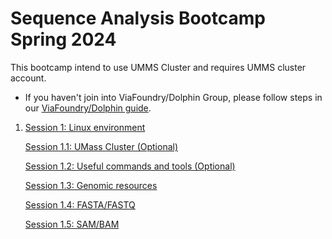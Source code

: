 # Sequence Analysis Bootcamp Spring 2024

This bootcamp intend to use UMMS Cluster and requires UMMS cluster account.

- If you haven't join into ViaFoundry/Dolphin Group, please follow steps in our [ViaFoundry/Dolphin guide](preliminary_steps.md).

1. [Session 1: Linux environment](session1/session1.md)</br>

   [Session 1.1: UMass Cluster (Optional)](session1/session1.2.md)</br>

   [Session 1.2: Useful commands and tools (Optional)](session1/usefull.md)</br>

   [Session 1.3: Genomic resources](session1/genomic_resources.md)</br>

   [Session 1.4: FASTA/FASTQ](session1/fasta_fastq.md)</br>

   [Session 1.5: SAM/BAM](session1/sam_bam.md)</br></br>
<!---
2. [Session 2: RNA-Seq data processing and analysis](session2/session2.md)</br></br>

3. [Session 3: R and R Studio](session3/session3.md)</br></br>

4. [Session 4: ViaFoundry Training - RNA-Seq Pipeline](session4/session4.md)</br></br>

5. [Session 5: Differential expression analysis with DEBrowser](session5/session5.md)</br></br>

6. [Session 6: scRNA-Seq Analysis](session6/demo_single_cell_rna-seq_tutorial.md)</br></br>
--->
